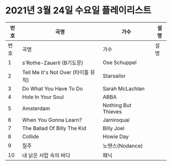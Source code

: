 # 2021년 3월 24일 수요일 플레이리스트

| 번호 | 곡명 | 가수 | 설명 |
|------|------|------|------|
| 번호 | 곡명 | 가수 | 설명 |
| 1 | s'Rothe-Zauerli (B기도문) | Ose Schuppel |  |
| 2 | Tell Me It's Not Over (타이틀 뮤직) | Starsailor |  |
| 3 | Do What You Have To Do | Sarah McLachlan |  |
| 4 | Hole In Your Soul | ABBA |  |
| 5 | Amsterdam | Nothing But Thieves |  |
| 6 | When You Gonna Learn? | Jamiroquai |  |
| 7 | The Ballad Of Billy The Kid | Billy Joel |  |
| 8 | Collide | Howie Day |  |
| 9 | 질주 | 노땐스(Nodance) |  |
| 10 | 내 낡은 서랍 속의 바다 | 패닉 |  |
